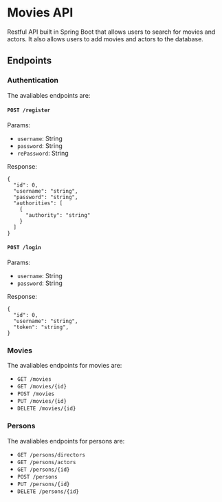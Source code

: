 # Movies API

Restful API built in Spring Boot that allows users to search for movies and actors. It also allows users to add movies and actors to the database.

## Endpoints

### Authentication

The avaliables endpoints are:

#### `POST /register`

Params:

-   `username`: String
-   `password`: String
-   `rePassword`: String

Response:

```
{
  "id": 0,
  "username": "string",
  "password": "string",
  "authorities": [
    {
      "authority": "string"
    }
  ]
}
```

#### `POST /login`

Params:

-   `username`: String
-   `password`: String

Response:

```
{
  "id": 0,
  "username": "string",
  "token": "string",
}
```

### Movies

The avaliables endpoints for movies are:

-   `GET /movies`
-   `GET /movies/{id}`
-   `POST /movies`
-   `PUT /movies/{id}`
-   `DELETE /movies/{id}`

### Persons

The avaliables endpoints for persons are:

-   `GET /persons/directors`
-   `GET /persons/actors`
-   `GET /persons/{id}`
-   `POST /persons`
-   `PUT /persons/{id}`
-   `DELETE /persons/{id}`
